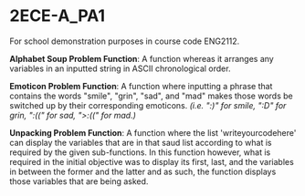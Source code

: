 # 2ECE-A_PA1
For school demonstration purposes in course code ENG2112.

<b>Alphabet Soup Problem Function</b>: A function whereas it arranges any variables in an inputted string in ASCII chronological order.

<b>Emoticon Problem Function</b>: A function where inputting a phrase that contains the words "smile", "grin", "sad", and "mad" makes those words be switched up by their corresponding emoticons.
<i>(i.e. ":)" for smile, ":D" for grin, ":((" for sad, ">:((" for mad.)</i>

<b>Unpacking Problem Function</b>: A function where the list 'writeyourcodehere' can display the variables that are in that saud list according to what is required by the given sub-functions. In this function however, what is required in the initial objective was to display its first, last, and the variables in between the former and the latter and as such, the function displays those variables that are being asked.
